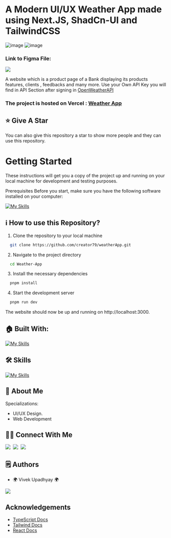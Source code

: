 # A Modern UI/UX Weather App made using Next.JS, ShadCn-UI and TailwindCSS

![image](https://github.com/omunite215/Weather-App/assets/78680563/c451091b-dc6f-4251-85ea-757c431c1fe1)
![image](https://github.com/omunite215/Weather-App/assets/78680563/62a0c521-7af3-4cca-b7c1-4c36766176bf)

### Link to Figma File:

<p align="left">
  <a href="https://skillicons.dev">
    <a href="https://www.figma.com/file/lw5lDhKyi3A65KpYKVLB3N/Weather-App?type=design&node-id=0%3A1&mode=design&t=zoQyjnQeQxVuV000-1">
      <img src="https://skillicons.dev/icons?i=figma" />
    </a>
  </a>
</p>

A website which is a product page of a Bank displaying its products features, clients , feedbacks and many more.
Use your Own API Key you will find in API Section after signing in [OpenWeatherAPI](https://openweathermap.org/)

### The project is hosted on Vercel : [Weather App]()

## :star: Give A Star

You can also give this repository a star to show more people and they can use this repository.

# Getting Started

These instructions will get you a copy of the project up and running on your local machine for development and testing purposes.

Prerequisites
Before you start, make sure you have the following software installed on your computer:

[![My Skills](https://skillicons.dev/icons?i=nodejs)](https://skillicons.dev)

## ℹ️ How to use this Repository?

1. Clone the repository to your local machine

```bash
  git clone https://github.com/creator79/weatherApp.git

```

2. Navigate to the project directory

```bash
  cd Weather-App
```

3. Install the necessary dependencies

```bash
  pnpm install
```

4. Start the development server

```bash
  pnpm run dev
```

The website should now be up and running on http://localhost:3000.

## 🏠 Built With:

[![My Skills](https://skillicons.dev/icons?i=nextjs,tailwind,vercel)](https://skillicons.dev)

## 🛠 Skills

[![My Skills](https://skillicons.dev/icons?i=html,css,js,react,nextjs)](https://skillicons.dev)

## 🚀 About Me

Specializations:

- UI/UX Design.
- Web Development

## 🙋‍♂️ Connect With Me

[<img src="https://skillicons.dev/icons?i=github" />](https://github.com/creator79)&nbsp;
[<img src="https://skillicons.dev/icons?i=linkedin" />](https://www.linkedin.com/in/vivekupadhyay-/)&nbsp;
[<img src="https://skillicons.dev/icons?i=devto" />](https://vivekdev.vercel.app/)

## 🗒️ Authors

- 🌍 Vivek Upadhyay 🌍

<p align="left">
  <a href="https://skillicons.dev">
    <a href="https://github.com/omunite215">
      <img src="https://skillicons.dev/icons?i=github" />
    </a>
  </a>
</p>

## Acknowledgements

- [TypeScript Docs](https://www.typescriptlang.org/)
- [Tailwind Docs](https://tailwindcss.com/docs/installation)
- [React Docs](https://react.dev/)


